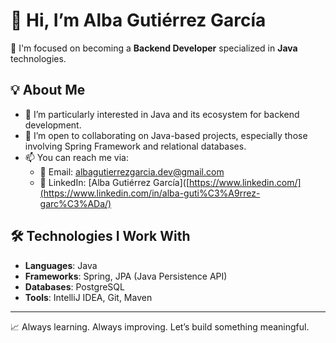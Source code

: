 
# 👋 Hi, I’m Alba Gutiérrez García

🎯 I'm focused on becoming a **Backend Developer** specialized in **Java** technologies.

## 💡 About Me
- 👀 I’m particularly interested in Java and its ecosystem for backend development.
- 🤝 I’m open to collaborating on Java-based projects, especially those involving Spring Framework and relational databases.
- 📫 You can reach me via:
  - 💌 Email: [albagutierrezgarcia.dev@gmail.com](mailto:albagutierrezgarcia.dev@gmail.com)  
  - 💼 LinkedIn: [Alba Gutiérrez García]([https://www.linkedin.com/](https://www.linkedin.com/in/alba-guti%C3%A9rrez-garc%C3%ADa/) 

## 🛠️ Technologies I Work With
- **Languages**: Java  
- **Frameworks**: Spring, JPA (Java Persistence API)  
- **Databases**: PostgreSQL  
- **Tools**: IntelliJ IDEA, Git, Maven  

---

📈 Always learning. Always improving. Let’s build something meaningful.
<!--
**AlbaGutierrezGarcia/AlbaGutierrezGarcia** is a ✨ _special_ ✨ repository because its `README.md` (this file) appears on your GitHub profile.

Here are some ideas to get you started:

- 🔭 I’m currently working on ...
- 🌱 I’m currently learning ...
- 👯 I’m looking to collaborate on ...
- 🤔 I’m looking for help with ...
- 💬 Ask me about ...
- 📫 How to reach me: ...
- 😄 Pronouns: ...
- ⚡ Fun fact: ...
-->
